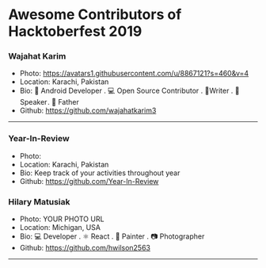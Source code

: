 # Awesome Contributors of Hacktoberfest 2019

### Wajahat Karim
- Photo: https://avatars1.githubusercontent.com/u/8867121?s=460&v=4
- Location: Karachi, Pakistan
- Bio: 📱 Android Developer . 💻 Open Source Contributor . 📝Writer . 🎤 Speaker . 👶 Father 
- Github: https://github.com/wajahatkarim3

-----------

### Year-In-Review
- Photo: 
- Location: Karachi, Pakistan
- Bio: Keep track of your activities throughout year
- Github: https://github.com/Year-In-Review

### Hilary Matusiak
- Photo: YOUR PHOTO URL
- Location: Michigan, USA
- Bio: ‎‍💻 Developer .  ⚛️ React . 🎨
Painter . 📷 Photographer
- Github: https://github.com/hwilson2563
***